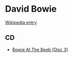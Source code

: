 # David Bowie

[Wikipedia entry](https://en.wikipedia.org/wiki/David_Bowie)

## CD

- [Bowie At The Beeb (Disc 3)](Bowie_At_The_Beeb_Disc_3.md)
